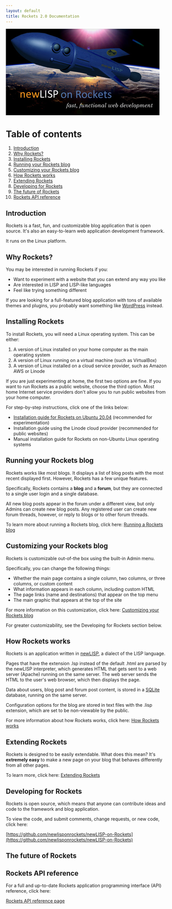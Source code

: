 ```yaml
---
layout: default
title: Rockets 2.0 Documentation
---
```


![Rockets Logo](images/newlisp-rockets-picture-small.jpg)

# Table of contents
1. [Introduction](#introduction)
2. [Why Rockets?](#section1)
3. [Installing Rockets](#section2)
4. [Running your Rockets blog](#section3)
5. [Customizing your Rockets blog](#section4)
6. [How Rockets works](#section5)
7. [Extending Rockets](#section6)
8. [Developing for Rockets](#section7)
9. [The future of Rockets](#section8)
10. [Rockets API reference](#section9)

## Introduction <a name="introduction"></a>

Rockets is a fast, fun, and customizable blog application that is open source. It's also an easy-to-learn web application development framework.

It runs on the Linux platform.

## Why Rockets? <a name="section1"></a>

You may be interested in running Rockets if you:

* Want to experiment with a website that you can extend any way you like
* Are interested in LISP and LISP-like languages
* Feel like trying something different

If you are looking for a full-featured blog application with tons of available themes and plugins, you probably want something like 
[WordPress](wordpress.org) instead.

## Installing Rockets <a name="section2"></a>

To install Rockets, you will need a Linux operating system. This can be either:

1. A version of Linux installed on your home computer as the main operating system
2. A version of Linux running on a virtual machine (such as VirtualBox)
3. A version of Linux installed on a cloud service provider, such as Amazon AWS or Linode

If you are just experimenting at home, the first two options are fine. If you want to run Rockets as a public website,
choose the third option. Most home Internet service providers don't allow you to run public websites from your home computer.

For step-by-step instructions, click one of the links below:

* [Installation guide for Rockets on Ubuntu 20.04](install_rockets_ubuntu.md) (recommended for experimentation)
* Installation guide using the Linode cloud provider (recommended for public websites)
* Manual installation guide for Rockets on non-Ubuntu Linux operating systems 

## Running your Rockets blog <a name="section3"></a>

Rockets works like most blogs. It displays a list of blog posts with the most recent displayed first.  However, Rockets has a few unique features. 

Specifically, Rockets contains a **blog** and a **forum**, but they are connected to a single user login and a single database.

All new blog posts appear in the forum under a different view, but only Admins can create new blog posts. Any registered user can create new forum threads, however, or reply to blogs or to other forum threads.

To learn more about running a Rockets blog, click here: [Running a Rockets blog](running_rockets_blog.md)

## Customizing your Rockets blog <a name="section4"></a>

Rockets is customizable out-of-the box using the built-in Admin menu.

Specifically, you can change the following things:

* Whether the main page contains a single column, two columns, or three columns, or custom content
* What information appears in each column, including custom HTML
* The page links (name and destinations) that appear on the top menu
* The main graphic that appears at the top of the site

For more information on this customization, click here: [Customizing your Rockets blog](customizing_rockets_blog.md)

For greater customizability, see the Developing for Rockets section below.

## How Rockets works <a name="section5"></a>

Rockets is an application written in [newLISP](http://newlisp.org), a dialect of the LISP language.

Pages that have the extension .lsp instead of the default .html are parsed by the newLISP interpreter, which generates HTML that gets sent to a web server (Apache) running on the same server. The web server sends the HTML to the user's web browser, which then displays the page.

Data about users, blog post and forum post content, is stored in a [SQLite](https://sqlite.org) database, running on the same server.

Configuration options for the blog are stored in text files with the .lisp extension, which are set to be non-viewable by the public.

For more information about how Rockets works, click here: [How Rockets works](how_rockets_works.md)

## Extending Rockets <a name="section6"></a>

Rockets is designed to be easily extendable. What does this mean? It's **extremely easy** to make a new page on your blog that behaves differently from all other pages. 

To learn more, click here: [Extending Rockets](extending_rockets.md)

## Developing for Rockets <a name="section7"></a>

Rockets is open source, which means that anyone can contribute ideas and code to the framework and blog application.

To view the code, and submit comments, change requests, or new code, click here:

[https://github.com/newlisponrockets/newLISP-on-Rockets](https://github.com/newlisponrockets/newLISP-on-Rockets)

## The future of Rockets <a name="section8"></a>

## Rockets API reference <a name="section9"></a>

For a full and up-to-date Rockets application programming interface (API) reference, click here:

[Rockets API reference page](https://newlisponrockets.com/rockets-documentation.lsp)

